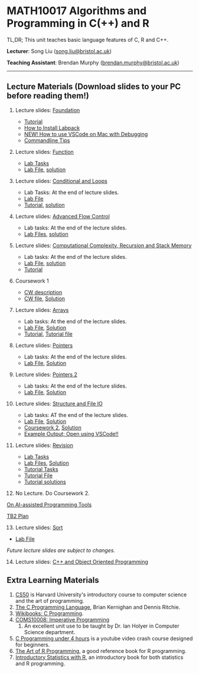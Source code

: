 # MATH10017 Algorithms and Programming in C(++) and R

TL,DR; This unit teaches basic language features of C, R and C++. 

**Lecturer**: Song Liu (song.liu@bristol.ac.uk)

**Teaching Assistant**: Brendan Murphy (brendan.murphy@bristol.ac.uk)

-----------
## Lecture Materials (Download slides to your PC before reading them!)

1. Lecture slides: [Foundation](lecs/lec1.pdf)
   - [Tutorial](lecs/tutorial1.pptx)
   - [How to Install Labpack](labpack-howto/labpack-howto.md)
   - [NEW! How to use VSCode on Mac with Debugging](VS-code-for-mac.md)
   - [Commandline Tips](commandline_tips/tips.md)

2. Lecture slides: [Function](lecs/lec2.pdf)
   - [Lab Tasks](labs/lab1.pptx)
   - [Lab File](labs/lab1.zip), [solution](labs/lab1_sol.zip)

3. Lecture slides: [Conditional and Loops](lecs/lec3.pdf)
   - Lab Tasks: At the end of lecture slides. 
   - [Lab File](labs/lab2.zip)
   - [Tutorial](labs/tutorial2.pdf),  [solution](labs/lab_2_sol.zip)

4. Lecture slides: [Advanced Flow Control](lecs/lec4.pdf)
   - Lab tasks: At the end of the lecture slides. 
   - [Lab Files](labs/lab3.zip), [solution](labs/lab_3_sol.zip)

5. Lecture slides: [Computational Complexity, Recursion and Stack Memory](lecs/lec5.pdf)
   - Lab tasks: At the end of the lecture slides. 
   - [Lab File](labs/lab_4.zip), [solution](labs/lab_4_sol.zip)
   - [Tutorial](labs/tutorial3.pdf)

5. Coursework 1
   - [CW description](lecs/cw1.pdf)
   - [CW file](labs/cw1.zip), [Solution](labs/cw1_sol.zip)

6. Lecture slides: [Arrays](lecs/lec6.pdf)
   - Lab tasks: At the end of the lecture slides. 
   - [Lab File](labs/lab_5.zip), [Solution](labs/lab_5_sol.zip)
   - [Tutorial](tutorial4.pdf), [Tutorial file](tutorial4.c)

7. Lecture slides: [Pointers](lecs/lec7.pdf)
   - Lab tasks: At the end of the lecture slides. 
   - [Lab File](labs/lab_6.zip), [Solution](labs/lab_6_sol.zip)

8. Lecture slides: [Pointers 2](lecs/lec8.pdf)
   - Lab tasks: At the end of the lecture slides. 
   - [Lab File](labs/Lab_7.zip), [Solution](labs/lab_7_sol.zip)

9. Lecture slides: [Structure and File IO](lecs/lec9_.pdf)
   - Lab tasks: AT the end of the lecture slides. 
   - [Lab File](labs/lab8.zip), [Solution](labs/lab8_sol.zip)
   - [Coursework 2](lecs/cw2.pdf), [Solution](labs/cw2_sol.c)
   - [Example Output; Open using VSCode!!](/labs/cw2_output.txt)
   <!-- - [CW2 File](labs/cw2.zip) -->

10. Lecture slides: [Revision](/lecs/lec10.pdf)
       - [Lab Tasks](labs/lab9.pdf)
       - [Lab Files](labs/lab9.zip), [Solution](labs/lab9_sol.zip)
       - [Tutorial Tasks](labs/tutorial6.pdf)
       - [Tutorial File](labs/tutorial6.c)
       - [Tutorial solutions](labs/tutorial6_solutions.c)
       
11. No Lecture. Do Coursework 2. 

[On AI-assisted Programming Tools](misc/llm.md)

[TB2 Plan](misc/TB2_plan.md)

13.  Lecture slides: [Sort](lecs/lec11.pdf)
   - [Lab File](labs/lab_10.zip)

_Future lecture slides are subject to changes._

14.  Lecture slides: [C++ and Object Oriented Programming](lecs/lec12.pdf)

## Extra Learning Materials

1. [CS50](https://www.youtube.com/c/cs50) is Harvard University's introductory course to computer science and the art of programming. 
2. [The C Programming Language](https://www.amazon.co.uk/C-Programming-Language-2nd/dp/0131103628), Brian Kernighan and Dennis Ritchie. 
3. [Wikibooks: C Programming](https://en.wikibooks.org/wiki/C_Programming). 
4. [COMS10008: Imperative Programming](http://people.cs.bris.ac.uk/~ian//COMS10008/)
   1. An excellent unit use to be taught by Dr. Ian Holyer in Computer Science department. 
5. [C Programming under 4 hours](https://www.youtube.com/watch?v=KJgsSFOSQv0&t=7521s) is a youtube video crash course designed for beginners. 
6. [The Art of R Programming](https://www.oreilly.com/library/view/the-art-of/9781593273842/), a good reference book for R programming. 
7. [Introductory Statistics with R](https://link.springer.com/book/10.1007/978-0-387-79054-1), an introductory book for both statistics and R programming. 
